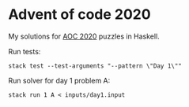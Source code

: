 # Advent of code 2020

My solutions for [AOC 2020](https://adventofcode.com/2020) puzzles in Haskell.

Run tests:

```
stack test --test-arguments "--pattern \"Day 1\""
```

Run solver for day 1 problem A:

```
stack run 1 A < inputs/day1.input
```
